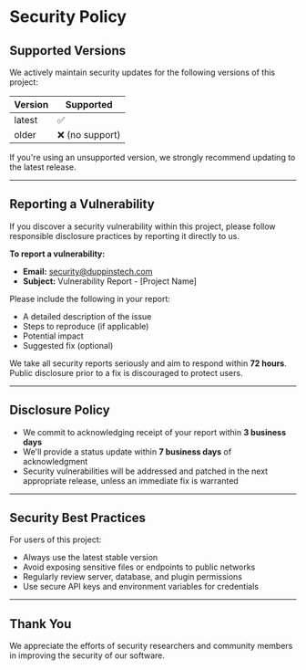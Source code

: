 # Security Policy

## Supported Versions

We actively maintain security updates for the following versions of this project:

| Version | Supported          |
| ------- | ----------------- |
| latest  | ✅                 |
| older   | ❌ (no support)    |

If you're using an unsupported version, we strongly recommend updating to the latest release.

---

## Reporting a Vulnerability

If you discover a security vulnerability within this project, please follow responsible disclosure practices by reporting it directly to us.

**To report a vulnerability:**

- **Email:** security@duppinstech.com
- **Subject:** Vulnerability Report - [Project Name]

Please include the following in your report:
- A detailed description of the issue
- Steps to reproduce (if applicable)
- Potential impact
- Suggested fix (optional)

We take all security reports seriously and aim to respond within **72 hours**. Public disclosure prior to a fix is discouraged to protect users.

---

## Disclosure Policy

- We commit to acknowledging receipt of your report within **3 business days**
- We'll provide a status update within **7 business days** of acknowledgment
- Security vulnerabilities will be addressed and patched in the next appropriate release, unless an immediate fix is warranted

---

## Security Best Practices

For users of this project:
- Always use the latest stable version
- Avoid exposing sensitive files or endpoints to public networks
- Regularly review server, database, and plugin permissions
- Use secure API keys and environment variables for credentials

---

## Thank You

We appreciate the efforts of security researchers and community members in improving the security of our software.

